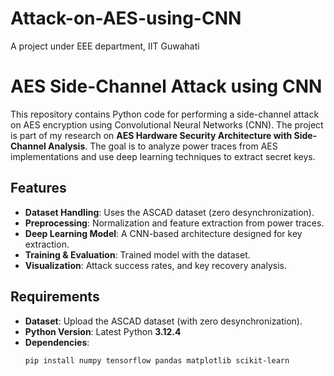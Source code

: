 # Attack-on-AES-using-CNN
A project under EEE department, IIT Guwahati

# AES Side-Channel Attack using CNN  

This repository contains Python code for performing a side-channel attack on AES encryption using Convolutional Neural Networks (CNN). The project is part of my research on **AES Hardware Security Architecture with Side-Channel Analysis**. The goal is to analyze power traces from AES implementations and use deep learning techniques to extract secret keys.  

## **Features**  
- **Dataset Handling**: Uses the ASCAD dataset (zero desynchronization).  
- **Preprocessing**: Normalization and feature extraction from power traces.  
- **Deep Learning Model**: A CNN-based architecture designed for key extraction.  
- **Training & Evaluation**: Trained model with the dataset. 
- **Visualization**: Attack success rates, and key recovery analysis.  

## **Requirements**  
- **Dataset**: Upload the ASCAD dataset (with zero desynchronization).  
- **Python Version**: Latest Python **3.12.4**  
- **Dependencies**:  
  ```bash
  pip install numpy tensorflow pandas matplotlib scikit-learn
